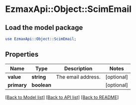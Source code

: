 # EzmaxApi::Object::ScimEmail

## Load the model package
```perl
use EzmaxApi::Object::ScimEmail;
```

## Properties
Name | Type | Description | Notes
------------ | ------------- | ------------- | -------------
**value** | **string** | The email address. | [optional] 
**primary** | **boolean** |  | [optional] 

[[Back to Model list]](../README.md#documentation-for-models) [[Back to API list]](../README.md#documentation-for-api-endpoints) [[Back to README]](../README.md)


